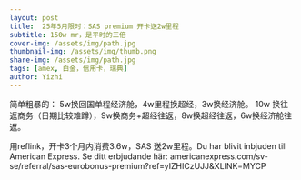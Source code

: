 ```yaml
---
layout: post
title:  25年5月限时：SAS premium 开卡送2w里程
subtitle: 150w mr，是平时的三倍
cover-img: /assets/img/path.jpg
thumbnail-img: /assets/img/thumb.png
share-img: /assets/img/path.jpg
tags: [amex, 白金，信用卡，瑞典]
author: Yizhi
---
```

  简单粗暴的： 
  5w换回国单程经济舱，4w里程换超经，3w换经济舱。 
  10w 换往返商务（日期比较难蹲），9w换商务+超经往返，8w换超经往返，6w换经济舱往返。


用reflink，开卡3个月内消费3.6w，SAS 送2w里程。Du har blivit inbjuden till American Express. Se ditt erbjudande här: americanexpress.com/sv-se/referral/sas-eurobonus-premium?ref=yIZHICzUJJ&XLINK=MYCP
